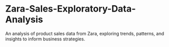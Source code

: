 # Zara-Sales-Exploratory-Data-Analysis
An analysis of product sales data from Zara, exploring trends, patterns, and insights to inform business strategies.
